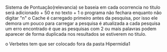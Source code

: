 Sistema de Pontuação(relevancia) se baseia em cada ocorrencia no titulo será adicionado + 50 e no texto + 1
o programa não fechara enquanto não digitar "n"
o Cache é carregado primeiro antes da pesquisa, por isso ele demora um pouco para carregar
a pesquisa é atualizada a cada pesquisa
um erro encontrado é que as pesquisas com 2 ou mais palavras podem aparecer de forma duplicada nos resultados se estiverem no titulo.

o Verbetes tem que ser colocado fora da pasta Hipermidia1